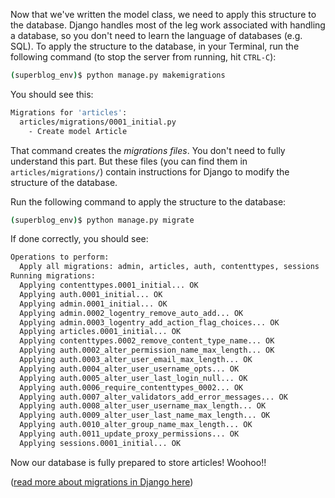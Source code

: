 Now that we've written the model class, we need to apply this structure to the database. Django handles most of the leg work associated with handling a database, so you don't need to learn the language of databases (e.g. SQL). To apply the structure to the database, in your Terminal, run the following command (to stop the server from running, hit `CTRL-C`):

```bash
(superblog_env)$ python manage.py makemigrations
```

You should see this:

```bash
Migrations for 'articles':
  articles/migrations/0001_initial.py
    - Create model Article
```

That command creates the _migrations files_. You don't need to fully understand this part. But these files (you can find them in `articles/migrations/`) contain instructions for Django to modify the structure of the database.

Run the following command to apply the structure to the database:

```bash
(superblog_env)$ python manage.py migrate
```

If done correctly, you should see:

```bash
Operations to perform:
  Apply all migrations: admin, articles, auth, contenttypes, sessions
Running migrations:
  Applying contenttypes.0001_initial... OK
  Applying auth.0001_initial... OK
  Applying admin.0001_initial... OK
  Applying admin.0002_logentry_remove_auto_add... OK
  Applying admin.0003_logentry_add_action_flag_choices... OK
  Applying articles.0001_initial... OK
  Applying contenttypes.0002_remove_content_type_name... OK
  Applying auth.0002_alter_permission_name_max_length... OK
  Applying auth.0003_alter_user_email_max_length... OK
  Applying auth.0004_alter_user_username_opts... OK
  Applying auth.0005_alter_user_last_login_null... OK
  Applying auth.0006_require_contenttypes_0002... OK
  Applying auth.0007_alter_validators_add_error_messages... OK
  Applying auth.0008_alter_user_username_max_length... OK
  Applying auth.0009_alter_user_last_name_max_length... OK
  Applying auth.0010_alter_group_name_max_length... OK
  Applying auth.0011_update_proxy_permissions... OK
  Applying sessions.0001_initial... OK
```

Now our database is fully prepared to store articles! Woohoo!!

([read more about migrations in Django here](https://docs.djangoproject.com/en/2.2/topics/migrations/))
